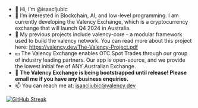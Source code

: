 - 👋 Hi, I’m @isaacljubic
- 👀 I’m interested in Blockchain, AI, and low-level programming. I am currently developing the Valency Exchange, which is a cryptocurrency exchange that will launch Q4 2024 in Australia. 
- 🌱 My previous projects include valency-core - a modular framework used to build the valency network. You can read more about this project here: https://valency.dev/The-Valency-Project.pdf
- 💵 The Valency Exchange enables OTC Spot Trades through our group of industry leading partners. Our app is open-source, and we provide the lowest initial fee of ANY Australian Exchange.
- 💸 **The Valency Exchange is being bootstrapped until release! Please email me if you have any business enquiries.**
- 📫 You can reach me at: isaacljubic@valency.dev

[![GitHub Streak](https://streak-stats.demolab.com?user=isaacljubic&theme=dark&border_radius=20)](https://git.io/streak-stats)

<!---
isaacljubic/isaacljubic is a ✨ special ✨ repository because its `README.md` (this file) appears on your GitHub profile.
You can click the Preview link to take a look at your changes.
--->
